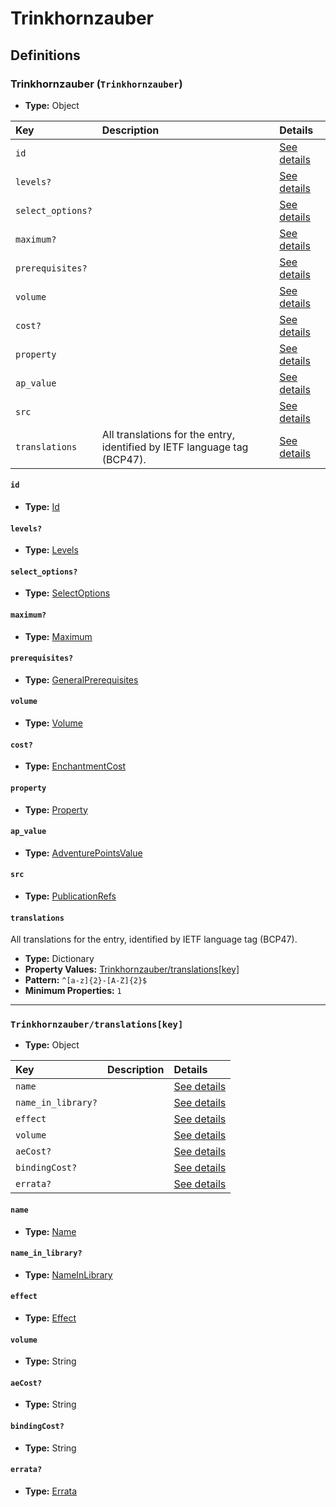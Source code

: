 # Trinkhornzauber

## Definitions

### <a name="Trinkhornzauber"></a> Trinkhornzauber (`Trinkhornzauber`)

- **Type:** Object

Key | Description | Details
:-- | :-- | :--
`id` |  | <a href="#Trinkhornzauber/id">See details</a>
`levels?` |  | <a href="#Trinkhornzauber/levels">See details</a>
`select_options?` |  | <a href="#Trinkhornzauber/select_options">See details</a>
`maximum?` |  | <a href="#Trinkhornzauber/maximum">See details</a>
`prerequisites?` |  | <a href="#Trinkhornzauber/prerequisites">See details</a>
`volume` |  | <a href="#Trinkhornzauber/volume">See details</a>
`cost?` |  | <a href="#Trinkhornzauber/cost">See details</a>
`property` |  | <a href="#Trinkhornzauber/property">See details</a>
`ap_value` |  | <a href="#Trinkhornzauber/ap_value">See details</a>
`src` |  | <a href="#Trinkhornzauber/src">See details</a>
`translations` | All translations for the entry, identified by IETF language tag (BCP47). | <a href="#Trinkhornzauber/translations">See details</a>

#### <a name="Trinkhornzauber/id"></a> `id`

- **Type:** <a href="../_Activatable.md#Id">Id</a>

#### <a name="Trinkhornzauber/levels"></a> `levels?`

- **Type:** <a href="../_Activatable.md#Levels">Levels</a>

#### <a name="Trinkhornzauber/select_options"></a> `select_options?`

- **Type:** <a href="../_Activatable.md#SelectOptions">SelectOptions</a>

#### <a name="Trinkhornzauber/maximum"></a> `maximum?`

- **Type:** <a href="../_Activatable.md#Maximum">Maximum</a>

#### <a name="Trinkhornzauber/prerequisites"></a> `prerequisites?`

- **Type:** <a href="../_Prerequisite.md#GeneralPrerequisites">GeneralPrerequisites</a>

#### <a name="Trinkhornzauber/volume"></a> `volume`

- **Type:** <a href="../_Activatable.md#Volume">Volume</a>

#### <a name="Trinkhornzauber/cost"></a> `cost?`

- **Type:** <a href="../_Activatable.md#EnchantmentCost">EnchantmentCost</a>

#### <a name="Trinkhornzauber/property"></a> `property`

- **Type:** <a href="../_Activatable.md#Property">Property</a>

#### <a name="Trinkhornzauber/ap_value"></a> `ap_value`

- **Type:** <a href="../_Activatable.md#AdventurePointsValue">AdventurePointsValue</a>

#### <a name="Trinkhornzauber/src"></a> `src`

- **Type:** <a href="../source/_PublicationRef.md#PublicationRefs">PublicationRefs</a>

#### <a name="Trinkhornzauber/translations"></a> `translations`

All translations for the entry, identified by IETF language tag (BCP47).

- **Type:** Dictionary
- **Property Values:** <a href="#Trinkhornzauber/translations[key]">Trinkhornzauber/translations[key]</a>
- **Pattern:** `^[a-z]{2}-[A-Z]{2}$`
- **Minimum Properties:** `1`

---

### <a name="Trinkhornzauber/translations[key]"></a> `Trinkhornzauber/translations[key]`

- **Type:** Object

Key | Description | Details
:-- | :-- | :--
`name` |  | <a href="#Trinkhornzauber/translations[key]/name">See details</a>
`name_in_library?` |  | <a href="#Trinkhornzauber/translations[key]/name_in_library">See details</a>
`effect` |  | <a href="#Trinkhornzauber/translations[key]/effect">See details</a>
`volume` |  | <a href="#Trinkhornzauber/translations[key]/volume">See details</a>
`aeCost?` |  | <a href="#Trinkhornzauber/translations[key]/aeCost">See details</a>
`bindingCost?` |  | <a href="#Trinkhornzauber/translations[key]/bindingCost">See details</a>
`errata?` |  | <a href="#Trinkhornzauber/translations[key]/errata">See details</a>

#### <a name="Trinkhornzauber/translations[key]/name"></a> `name`

- **Type:** <a href="../_Activatable.md#Name">Name</a>

#### <a name="Trinkhornzauber/translations[key]/name_in_library"></a> `name_in_library?`

- **Type:** <a href="../_Activatable.md#NameInLibrary">NameInLibrary</a>

#### <a name="Trinkhornzauber/translations[key]/effect"></a> `effect`

- **Type:** <a href="../_Activatable.md#Effect">Effect</a>

#### <a name="Trinkhornzauber/translations[key]/volume"></a> `volume`

- **Type:** String

#### <a name="Trinkhornzauber/translations[key]/aeCost"></a> `aeCost?`

- **Type:** String

#### <a name="Trinkhornzauber/translations[key]/bindingCost"></a> `bindingCost?`

- **Type:** String

#### <a name="Trinkhornzauber/translations[key]/errata"></a> `errata?`

- **Type:** <a href="../source/_Erratum.md#Errata">Errata</a>
